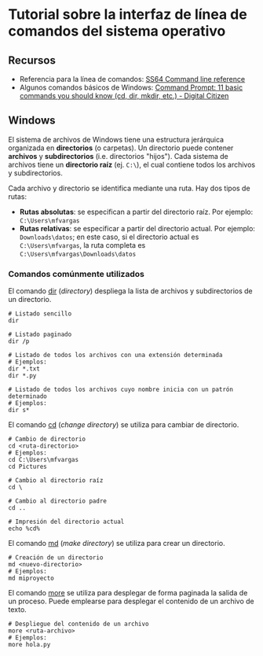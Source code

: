 # Tutorial sobre la interfaz de línea de comandos del sistema operativo

## Recursos
- Referencia para la línea de comandos: [SS64 Command line reference](https://ss64.com/)
- Algunos comandos básicos de Windows: [Command Prompt: 11 basic commands you should know (cd, dir, mkdir, etc.) - Digital Citizen](https://www.digitalcitizen.life/command-prompt-how-use-basic-commands)

## Windows
El sistema de archivos de Windows tiene una estructura jerárquica organizada en **directorios** (o carpetas). Un directorio puede contener **archivos** y **subdirectorios** (i.e. directorios "hijos"). Cada sistema de archivos tiene un **directorio raíz** (ej. ```C:\```), el cual contiene todos los archivos y subdirectorios.

Cada archivo y directorio se identifica mediante una ruta. Hay dos tipos de rutas:
- **Rutas absolutas**: se especifican a partir del directorio raíz. Por ejemplo: ```C:\Users\mfvargas```
- **Rutas relativas**: se especificar a partir del directorio actual. Por ejemplo: ```Downloads\datos```; en este caso, si el directorio actual es ```C:\Users\mfvargas```, la ruta completa es ```C:\Users\mfvargas\Downloads\datos```

### Comandos comúnmente utilizados
El comando [dir](https://ss64.com/nt/dir.html) (*directory*) despliega la lista de archivos y subdirectorios de un directorio.

```shell
# Listado sencillo
dir

# Listado paginado
dir /p

# Listado de todos los archivos con una extensión determinada
# Ejemplos:
dir *.txt
dir *.py

# Listado de todos los archivos cuyo nombre inicia con un patrón determinado
# Ejemplos:
dir s*
```

El comando [cd](https://ss64.com/nt/cd.html) (*change directory*) se utiliza para cambiar de directorio.

```shell
# Cambio de directorio
cd <ruta-directorio>
# Ejemplos:
cd C:\Users\mfvargas
cd Pictures

# Cambio al directorio raíz
cd \

# Cambio al directorio padre
cd ..

# Impresión del directorio actual
echo %cd%
```

El comando [md](https://ss64.com/nt/md.html) (*make directory*) se utiliza para crear un directorio.

```shell
# Creación de un directorio
md <nuevo-directorio>
# Ejemplos:
md miproyecto
```

El comando [more](https://ss64.com/nt/more.html) se utiliza para desplegar de forma paginada la salida de un proceso. Puede emplearse para desplegar el contenido de un archivo de texto.

```shell
# Despliegue del contenido de un archivo
more <ruta-archivo>
# Ejemplos:
more hola.py
```
